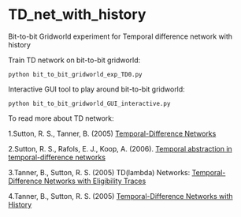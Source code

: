 # TD_net_with_history
Bit-to-bit Gridworld experiment for Temporal difference network with history

Train TD network on bit-to-bit gridworld: 

  `python bit_to_bit_gridworld_exp_TD0.py`
  
Interactive GUI tool to play around bit-to-bit gridworld: 

  `python bit_to_bit_gridworld_GUI_interactive.py`


To read more about TD network:

1.Sutton, R. S., Tanner, B. (2005) [Temporal-Difference Networks](http://incompleteideas.net/papers/sutton-tanner-04.pdf)

2.Sutton, R. S., Rafols, E. J., Koop, A. (2006). [Temporal abstraction in temporal-difference networks](http://incompleteideas.net/papers/nips05TDoptionsOnline.pdf)

3.Tanner, B., Sutton, R. S. (2005) TD(lambda) Networks: [Temporal-Difference Networks with Eligibility Traces](http://incompleteideas.net/papers/TS-icml05.pdf)

4.Tanner, B., Sutton, R. S. (2005) [Temporal-Difference Networks with History](http://incompleteideas.net/papers/TS-ijcai05.pdf)


